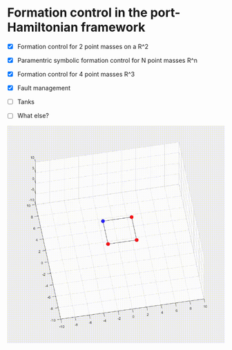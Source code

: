 # Formation control in the port-Hamiltonian framework

- [x]  Formation control for 2 point masses on a R^2
- [x]  Paramentric symbolic formation control for N point masses R^n
- [x]  Formation control for 4 point masses R^3
- [x]  Fault management
- [ ]  Tanks
- [ ]  What else?


<p align="center">
  <img src="4robots_formation_control/simulations/simulation3.gif"/>
</p>
